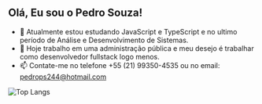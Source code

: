  ##  Olá, Eu sou o Pedro Souza!
- 🌱 Atualmente estou estudando JavaScript e TypeScript e no ultimo período de Análise e Desenvolvimento de Sistemas.
- 🔭 Hoje trabalho em uma administração pública e meu desejo é trabalhar como desenvolvedor fullstack logo menos.
- 📫 Contate-me no telefone +55 (21) 99350-4535 ou no email: pedrops244@hotmail.com

![Top Langs](https://github-readme-stats.vercel.app/api/top-langs/?username=pedrops244&layout=compact)
